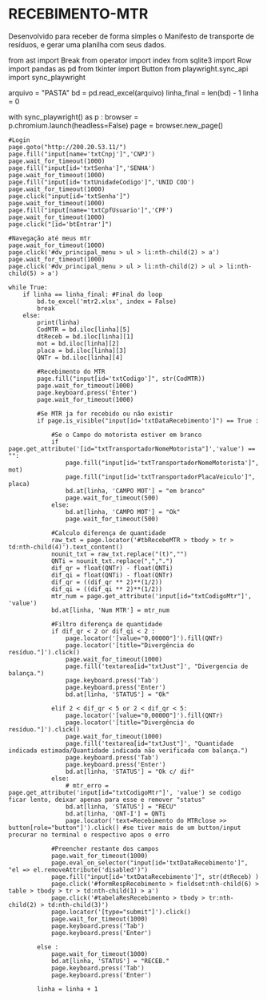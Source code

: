 # RECEBIMENTO-MTR
Desenvolvido para receber de forma simples o Manifesto de transporte de resíduos, e gerar uma planilha com seus dados.

from ast import Break
from operator import index
from sqlite3 import Row
import pandas as pd
from tkinter import Button
from playwright.sync_api import sync_playwright

arquivo = "PASTA"
bd = pd.read_excel(arquivo)
linha_final = len(bd) - 1
linha = 0


with sync_playwright() as p :
    browser = p.chromium.launch(headless=False)
    page = browser.new_page()

    #Login
    page.goto("http://200.20.53.11/")
    page.fill("input[name='txtCnpj']",'CNPJ')
    page.wait_for_timeout(1000)
    page.fill("input[id='txtSenha']",'SENHA')
    page.wait_for_timeout(1000)
    page.fill("input[id='txtUnidadeCodigo']",'UNID COD')
    page.wait_for_timeout(1000)
    page.click("input[id='txtSenha']")
    page.wait_for_timeout(1000)
    page.fill("input[name='txtCpfUsuario']",'CPF')
    page.wait_for_timeout(1000)
    page.click("[id='btEntrar']")

    #Navegação até meus mtr
    page.wait_for_timeout(1000)
    page.click('#dv_principal_menu > ul > li:nth-child(2) > a')
    page.wait_for_timeout(1000)
    page.click('#dv_principal_menu > ul > li:nth-child(2) > ul > li:nth-child(5) > a')

    while True:
        if linha == linha_final: #Final do loop
            bd.to_excel('mtr2.xlsx', index = False)
            break
        else:
            print(linha)
            CodMTR = bd.iloc[linha][5]
            dtReceb = bd.iloc[linha][1]
            mot = bd.iloc[linha][2]
            placa = bd.iloc[linha][3]
            QNTr = bd.iloc[linha][4]

            #Recebimento do MTR
            page.fill("input[id='txtCodigo']", str(CodMTR))
            page.wait_for_timeout(1000)
            page.keyboard.press('Enter')
            page.wait_for_timeout(1000)

            #Se MTR ja for recebido ou não existir
            if page.is_visible("input[id='txtDataRecebimento']") == True :

                #Se o Campo do motorista estiver em branco
                if page.get_attribute('[id="txtTransportadorNomeMotorista"]','value') == "":
                    page.fill("input[id='txtTransportadorNomeMotorista']", mot)
                    page.fill("input[id='txtTransportadorPlacaVeiculo']", placa)
                    bd.at[linha, 'CAMPO MOT'] = "em branco"
                    page.wait_for_timeout(500)
                else:
                    bd.at[linha, 'CAMPO MOT'] = "Ok"
                    page.wait_for_timeout(500)

                #Calculo diferença de quantidade
                raw_txt = page.locator('#tbRecebeMTR > tbody > tr > td:nth-child(4)').text_content()
                nounit_txt = raw_txt.replace("(t)","")
                QNTi = nounit_txt.replace(",",".")
                dif_qr = float(QNTr) - float(QNTi)
                dif_qi = float(QNTi) - float(QNTr)
                dif_qr = ((dif_qr ** 2)**(1/2))
                dif_qi = ((dif_qi ** 2)**(1/2))
                mtr_num = page.get_attribute('input[id="txtCodigoMtr"]', 'value')
                bd.at[linha, 'Num MTR'] = mtr_num

                #Filtro diferença de quantidade
                if dif_qr < 2 or dif_qi < 2 :
                    page.locator('[value="0,00000"]').fill(QNTr)
                    page.locator('[title="Divergência do resíduo."]').click()
                    page.wait_for_timeout(1000)
                    page.fill('textarea[id="txtJust"]', "Divergencia de balança.")
                    page.keyboard.press('Tab')
                    page.keyboard.press('Enter')
                    bd.at[linha, 'STATUS'] = "Ok"

                elif 2 < dif_qr < 5 or 2 < dif_qr < 5:
                    page.locator('[value="0,00000"]').fill(QNTr)
                    page.locator('[title="Divergência do resíduo."]').click()
                    page.wait_for_timeout(1000)
                    page.fill('textarea[id="txtJust"]', "Quantidade indicada estimada/Quantidade indicada não verificada com balança.")
                    page.keyboard.press('Tab')
                    page.keyboard.press('Enter')
                    bd.at[linha, 'STATUS'] = "Ok c/ dif"
                else:
                    # mtr_erro = page.get_attribute('input[id="txtCodigoMtr"]', 'value') se codigo ficar lento, deixar apenas para esse e remover "status"
                    bd.at[linha, 'STATUS'] = "RECU"
                    bd.at[linha, 'QNT-I'] = QNTi
                    page.locator('text=Recebimento do MTRclose >> button[role="button"]').click() #se tiver mais de um button/input procurar no terminal o respectivo apos o erro

                #Preencher restante dos campos
                page.wait_for_timeout(1000)
                page.eval_on_selector("input[id='txtDataRecebimento']", "el => el.removeAttribute('disabled')")
                page.fill("input[id='txtDataRecebimento']", str(dtReceb) )
                page.click('#formRespRecebimento > fieldset:nth-child(6) > table > tbody > tr > td:nth-child(1) > a')
                page.click('#tabelaResRecebimento > tbody > tr:nth-child(2) > td:nth-child(3)')
                page.locator('[type="submit"]').click()
                page.wait_for_timeout(1000)
                page.keyboard.press('Tab')
                page.keyboard.press('Enter')

            else :
                page.wait_for_timeout(1000)
                bd.at[linha, 'STATUS'] = "RECEB." 
                page.keyboard.press('Tab')
                page.keyboard.press('Enter')

            linha = linha + 1       
